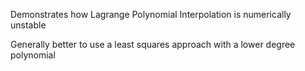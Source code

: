 Demonstrates how Lagrange Polynomial Interpolation is numerically unstable 

Generally better to use a least squares approach with a lower degree polynomial
